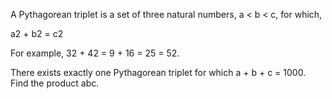   <p>A Pythagorean triplet is a set of three natural numbers, a &lt; b &lt; c, for which,</p>   a2 + b2 = c2  <p>For example, 32 + 42 = 9 + 16 = 25 = 52.</p>  <p>There exists exactly one Pythagorean triplet for which a + b + c = 1000.<br />Find the product abc.</p>    